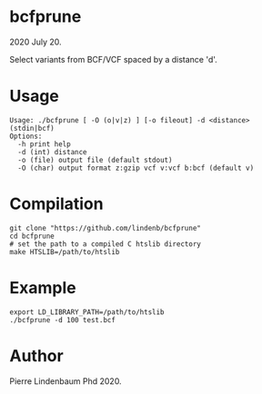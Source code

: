 # bcfprune

2020 July 20.

Select variants  from BCF/VCF spaced by a distance 'd'.

# Usage

```
Usage: ./bcfprune [ -O (o|v|z) ] [-o fileout] -d <distance> (stdin|bcf)
Options:
  -h print help
  -d (int) distance
  -o (file) output file (default stdout)
  -O (char) output format z:gzip vcf v:vcf b:bcf (default v)
```

# Compilation

```
git clone "https://github.com/lindenb/bcfprune"
cd bcfprune
# set the path to a compiled C htslib directory
make HTSLIB=/path/to/htslib
```

# Example

```
export LD_LIBRARY_PATH=/path/to/htslib
./bcfprune -d 100 test.bcf
```

# Author

Pierre Lindenbaum Phd 2020.

